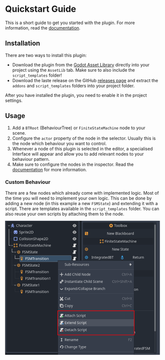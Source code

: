 # Quickstart Guide
This is a short guide to get you started with the plugin. For more information, read the [documentation](docs/DOCUMENTATION.md).

## Installation
There are two ways to install this plugin:
- Download the plugin from the [Godot Asset Library](https://godotengine.org/asset-library/asset) directly into your project using the `AssetLib` tab. Make sure to also include the `script_templates` folder!
- Download the laste release on the GitHub [releases page](https://github.com/ThePat02/BehaviourToolkit/releases) and extract the `addons` and `script_templates` folders into your project folder.

After you have installed the plugin, you need to enable it in the project settings.

## Usage
1. Add a `BTRoot` (BehaviourTree) or `FiniteStateMachine` node to your scene.
2. Configure the `actor` property of the node in the selector. Usually this is the node which behaviour you want to control.
3. Whenever a node of this plugin is selected in the editor, a specialised Interface will appear and allow you to add relevant nodes to your behaviour pattern.
4. Make sure to configure the nodes in the inspector. Read the [documentation](docs/DOCUMENTATION.md) for more information.

### Custom Behaviour
There are a few nodes which already come with implemented logic. Most of the time you will need to implement your own logic. This can be done by adding a new node (in this example a new `FSMState`) and extending it with a script. There are templates available in the `script_templates` folder. You can also reuse your own scripts by attaching them to the node.

![Interface](screenshot-extend-script.PNG)